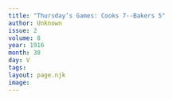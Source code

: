 ```yaml
---
title: "Thursday’s Games: Cooks 7--Bakers 5"
author: Unknown
issue: 2
volume: 8
year: 1916
month: 30
day: V
tags:
layout: page.njk
image:
---
```

